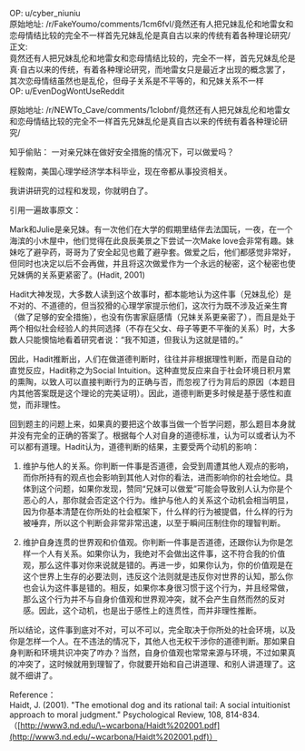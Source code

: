 
OP: u/cyber_niuniu  
原始地址: /r/FakeYoumo/comments/1cm6fvl/竟然还有人把兄妹乱伦和地雷女和恋母情结比较的完全不一样首先兄妹乱伦是真自古以来的传统有着各种理论研究/  
正文:  
竟然还有人把兄妹乱伦和地雷女和恋母情结比较的，完全不一样，首先兄妹乱伦是真·自古以来的传统，有着各种理论研究，而地雷女只是最近才出现的概念罢了，其次恋母情结虽然也是乱伦，但母子关系是不平等的，和兄妹关系不一样  
OP: u/EvenDogWontUseReddit  

 原始地址: /r/NEWTo_Cave/comments/1clobnf/竟然还有人把兄妹乱伦和地雷女和恋母情结比较的完全不一样首先兄妹乱伦是真自古以来的传统有着各种理论研究/  

知乎偷贴： 一对亲兄妹在做好安全措施的情况下，可以做爱吗？

程毅南，美国心理学经济学本科毕业，现在帝都从事投资相关。

我讲讲研究的过程和发现，你就明白了。

引用一遍故事原文：

Mark和Julie是亲兄妹。有一次他们在大学的假期里结伴去法国玩，一夜，在一个海滨的小木屋中，他们觉得在此良辰美景之下尝试一次Make love会非常有趣。妹妹吃了避孕药，哥哥为了安全起见也戴了避孕套。做爱之后，他们都感觉非常好，但同时也决定以后不会再做，并且将这次做爱作为一个永远的秘密，这个秘密也使兄妹俩的关系更紧密了。(Hadit, 2001)

Hadit大神发现，大多数人读到这个故事时，都本能地认为这件事（兄妹乱伦）是不对的、不道德的，但当狡猾的心理学家提示他们，这次行为既不涉及近亲生育（做了足够的安全措施），也没有伤害家庭感情（兄妹关系更亲密了），而且是处于两个相似社会经验人的共同选择（不存在父女、母子等更不平衡的关系）时，大多数人只能懊恼地看着研究者说：“我不知道，但我认为这就是错的。”  


因此，Hadit推断出，人们在做道德判断时，往往并非根据理性判断，而是自动的直觉反应，Hadit称之为Social Intuition。这种直觉反应来自于社会环境日积月累的熏陶，以致人可以直接判断行为的正确与否，而忽视了行为背后的原因（本题目内其他答案既是这个理论的完美证明）。因此，道德判断更多时候是基于感性和直觉，而非理性。  


回到题主的问题上来，如果真的要把这个故事当做一个哲学问题，那么题目本身就并没有完全的正确的答案了。根据每个人对自身的道德标准，认为可以或者认为不可以都有道理。Hadit认为，道德判断的结果，主要受两个动机的影响：

1. 维护与他人的关系。你判断一件事是否道德，会受到周遭其他人观点的影响，而你所持有的观点也会影响到其他人对你的看法，进而影响你的社会地位。具体到这个问题，如果你发现，赞同“兄妹可以做爱”可能会导致别人认为你是个恶心的人，那你就会否定这个行为。维护与他人的关系这个动机会相当明显，因为你基本清楚在你所处的社会框架下，什么样的行为被提倡，什么样的行为被唾弃，所以这个判断会非常非常迅速，以至于瞬间压制住你的理智判断。  

2. 维护自身连贯的世界观和价值观。你判断一件事是否道德，还跟你认为你是怎样一个人有关系。如果你认为，我绝对不会做出这件事，这不符合我的价值观，那么这件事对你来说就是错的。再进一步，如果你认为，你的价值观是在这个世界上生存的必要法则，违反这个法则就是违反你对世界的认知，那么你也会认为这件事是错的。相反，如果你本身很习惯于这个行为，并且经常做，那么这个行为并不与自身价值观和世界观冲突，就不会产生自然而然的反对感。因此，这个动机，也是出于感性上的连贯性，而并非理性推断。

所以结论，这件事到底对不对，可以不可以，完全取决于你所处的社会环境，以及你是怎样一个人。在不违法的情况下，其他人也无权干涉你的道德判断。那如果自身判断和环境共识冲突了咋办？当然，自身价值观也常常来源与环境，不过如果真的冲突了，这时候就用到理智了，你就要开始和自己讲道理、和别人讲道理了。这就不细讲了。  


Reference：  
Haidt, J. (2001). "The emotional dog and its rational tail: A social intuitionist approach to moral judgment." Psychological Review, 108, 814-834. （[http://www3.nd.edu/\~wcarbona/Haidt%202001.pdf](http://www3.nd.edu/~wcarbona/Haidt%202001.pdf)）
